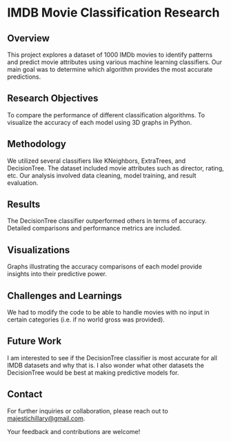 # IMDB Movie Classification Research
## Overview
This project explores a dataset of 1000 IMDb movies to identify patterns and predict movie attributes using various machine learning classifiers. Our main goal was to determine which algorithm provides the most accurate predictions.

## Research Objectives
To compare the performance of different classification algorithms.
To visualize the accuracy of each model using 3D graphs in Python.

## Methodology
We utilized several classifiers like KNeighbors, ExtraTrees, and DecisionTree. The dataset included movie attributes such as director, rating, etc. Our analysis involved data cleaning, model training, and result evaluation.

## Results
The DecisionTree classifier outperformed others in terms of accuracy. Detailed comparisons and performance metrics are included.

## Visualizations
Graphs illustrating the accuracy comparisons of each model provide insights into their predictive power.

## Challenges and Learnings
We had to modify the code to be able to handle movies with no input in certain categories (i.e. if no world gross was provided). 

## Future Work
I am interested to see if the DecisionTree classifier is most accurate for all IMDB datasets and why that is. 
I also wonder what other datasets the DecisionTree would be best at making predictive models for.

## Contact
For further inquiries or collaboration, please reach out to majestichillary@gmail.com.

Your feedback and contributions are welcome!
